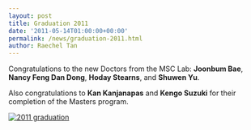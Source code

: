 ```yaml
---
layout: post
title: Graduation 2011
date: '2011-05-14T01:00:00+00:00'
permalink: /news/graduation-2011.html
author: Raechel Tan
---
```

<p>Congratulations to the new Doctors from the MSC Lab: <strong>Joonbum Bae</strong>, <strong>Nancy Feng Dan Dong</strong>, <strong>Hoday Stearns</strong>, and <strong>Shuwen Yu</strong>.</p><p>Also congratulations to <strong>Kan Kanjanapas</strong> and <strong>Kengo Suzuki</strong> for their completion of the Masters program.</p><p class="indent"><a href="{{ site.baseurl }}/assets/images/posts/2011GraduationL.jpg" ><img src="{{ site.baseurl }}/assets/images/posts/2011Graduation.jpg" alt="2011 graduation" border="0"></a></p>
